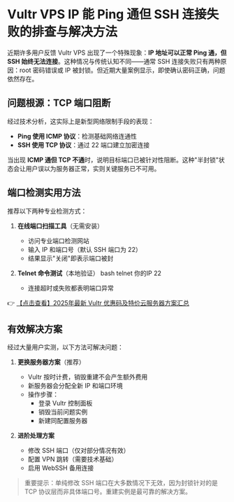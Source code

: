 # Vultr VPS IP 能 Ping 通但 SSH 连接失败的排查与解决方法

近期许多用户反馈 Vultr VPS 出现了一个特殊现象：**IP 地址可以正常 Ping 通，但 SSH 始终无法连接**。这种情况与传统认知不同——通常 SSH 连接失败只有两种原因：root 密码错误或 IP 被封锁。但近期大量案例显示，即使确认密码正确，问题依然存在。

## 问题根源：TCP 端口阻断

经过技术分析，这实际上是新型网络限制手段的表现：

- **Ping 使用 ICMP 协议**：检测基础网络连通性
- **SSH 使用 TCP 协议**：通过 22 端口建立加密连接

当出现 **ICMP 通但 TCP 不通**时，说明目标端口已被针对性阻断。这种"半封锁"状态会让用户误以为服务器正常，实则关键服务已不可用。

## 端口检测实用方法

推荐以下两种专业检测方式：

1. **在线端口扫描工具**（无需安装）
   - 访问专业端口检测网站
   - 输入 IP 和端口号（默认 SSH 端口为 22）
   - 结果显示"关闭"即表示端口被封

2. **Telnet 命令测试**（本地验证）
   bash
   telnet 你的IP 22
   
   - 连接超时或失败都表明端口异常

👉 [【点击查看】2025年最新 Vultr 优惠码及特价云服务器方案汇总](https://bit.ly/VuLtr)

## 有效解决方案

经过大量用户实测，以下方法可解决问题：

1. **更换服务器方案**（推荐）
   - Vultr 按时计费，销毁重建不会产生额外费用
   - 新服务器会分配全新 IP 和端口环境
   - 操作步骤：
     - 登录 Vultr 控制面板
     - 销毁当前问题实例
     - 新建同配置服务器

2. **进阶处理方案**
   - 修改 SSH 端口（仅对部分情况有效）
   - 配置 VPN 跳转（需要技术基础）
   - 启用 WebSSH 备用连接

> 重要提示：单纯修改 SSH 端口在大多数情况下无效，因为封锁针对的是 TCP 协议层而非具体端口号。重建实例是最可靠的解决方案。